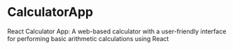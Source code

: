 # CalculatorApp
React Calculator App: A web-based calculator with a user-friendly interface for performing basic arithmetic calculations using React
